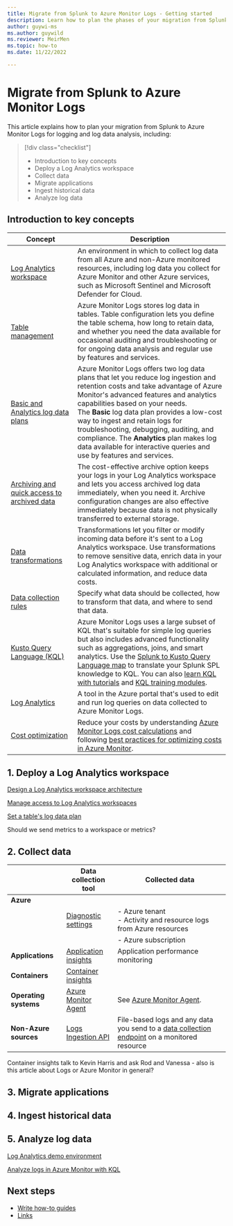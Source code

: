 ```yaml
---
title: Migrate from Splunk to Azure Monitor Logs - Getting started
description: Learn how to plan the phases of your migration from Splunk to Azure Monitor Logs and get started importing, collection, and analyzing log data. 
author: guywi-ms
ms.author: guywild
ms.reviewer: MeirMen
ms.topic: how-to 
ms.date: 11/22/2022

---
```


# Migrate from Splunk to Azure Monitor Logs

This article explains how to plan your migration from Splunk to Azure Monitor Logs for logging and log data analysis, including:  

> [!div class="checklist"]
> * Introduction to key concepts 
> * Deploy a Log Analytics workspace
> * Collect data
> * Migrate applications
> * Ingest historical data
> * Analyze log data

## Introduction to key concepts

|Concept |Description|
|---|---|
|[Log Analytics workspace](../logs/log-analytics-workspace-overview.md)|An environment in which to collect log data from all Azure and non-Azure monitored resources, including log data you collect for Azure Monitor and other Azure services, such as Microsoft Sentinel and Microsoft Defender for Cloud.  |
|[Table management](../logs/manage-logs-tables.md)|Azure Monitor Logs stores log data in tables. Table configuration lets you define the table schema, how long to retain data, and whether you need the data available for occasional auditing and troubleshooting or for ongoing data analysis and regular use by features and services.|
|[Basic and Analytics log data plans](../logs/basic-logs-configure.md)| Azure Monitor Logs offers two log data plans that let you reduce log ingestion and retention costs and take advantage of Azure Monitor's advanced features and analytics capabilities based on your needs.<br/> The **Basic** log data plan provides a low-cost way to ingest and retain logs for troubleshooting, debugging, auditing, and compliance. The **Analytics** plan makes log data available for interactive queries and use by features and services. |
|[Archiving and quick access to archived data](../logs/data-retention-archive.md)| The cost-effective archive option keeps your logs in your Log Analytics workspace and lets you access archived log data immediately, when you need it. Archive configuration changes are also effective immediately because data is not physically transferred to external storage. |
|[Data transformations](../essentials/data-collection-transformations.md)|Transformations let you filter or modify incoming data before it's sent to a Log Analytics workspace. Use transformations to remove sensitive data, enrich data in your Log Analytics workspace with additional or calculated information, and reduce data costs. |
|[Data collection rules](../essentials/data-collection-rule-overview.md)|Specify what data should be collected, how to transform that data, and where to send that data. |
|[Kusto Query Language (KQL)](/azure/kusto/query/)|Azure Monitor Logs uses a large subset of KQL that's suitable for simple log queries but also includes advanced functionality such as aggregations, joins, and smart analytics. Use the [Splunk to Kusto Query Language map](/azure/data-explorer/kusto/query/splunk-cheat-sheet) to translate your Splunk SPL knowledge to KQL. You can also [learn KQL with tutorials](../logs/get-started-queries.md) and [KQL training modules](/training/modules/analyze-logs-with-kql/).|
|[Log Analytics](../logs/log-analytics-overview.md)| A tool in the Azure portal that's used to edit and run log queries on data collected to Azure Monitor Logs.|
|[Cost optimization](../../azure-monitor/best-practices-cost.md)|Reduce your costs by understanding [Azure Monitor Logs cost calculations](../logs/cost-logs.md) and following [best practices for optimizing costs in Azure Monitor](../../azure-monitor/best-practices-cost.md). |

## 1. Deploy a Log Analytics workspace

[Design a Log Analytics workspace architecture](../logs/workspace-design.md)

[Manage access to Log Analytics workspaces](../logs/manage-access.md)

[Set a table's log data plan](../logs/basic-logs-configure.md)

Should we send metrics to a workspace or metrics?

## 2. Collect data

| | Data collection tool | Collected data |
| --- | --- | --- |
| **Azure** |  | |
|  | [Diagnostic settings](../essentials/diagnostic-settings.md) |- Azure tenant<br/>- Activity and resource logs from Azure resources|
|  |  |- Azure subscription|
| **Applications** | [Application insights](../app/app-insights-overview.md) | Application performance monitoring |
| **Containers** |[Container insights](../containers/container-insights-overview.md)| |
| **Operating systems** | [Azure Monitor Agent](../agents/agents-overview.md) | See [Azure Monitor Agent](../agents/agents-overview.md). |
| **Non-Azure sources** | [Logs Ingestion API](../logs/logs-ingestion-api-overview.md) | File-based logs and any data you send to a [data collection endpoint](../essentials/data-collection-endpoint-overview.md) on a monitored resource|

Container insights talk to Kevin Harris and ask Rod and Vanessa - also is this article about Logs or Azure Monitor in general?
## 3. Migrate applications


## 4. Ingest historical data

## 5. Analyze log data

[Log Analytics demo environment](https://portal.azure.com/#view/Microsoft_OperationsManagementSuite_Workspace/LogsDemo.ReactView)

[Analyze logs in Azure Monitor with KQL](/training/modules/analyze-logs-with-kql/)

## Next steps
<!-- Add a context sentence for the following links -->
- [Write how-to guides](contribute-how-to-write-howto.md)
- [Links](links-how-to.md)

